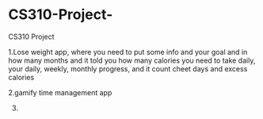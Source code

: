 # CS310-Project-
CS310 Project 


1.Lose weight app, where you need to put some info and your goal and in how many months and it told you how many calories you need to take daily, your daily, weekly, monthly progress, and it count cheet days and excess calories

2.gamify time management app

3.
